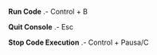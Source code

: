 **Run Code** .- Control + B

**Quit Console** .- Esc

**Stop Code Execution** .- Control + Pausa/C

